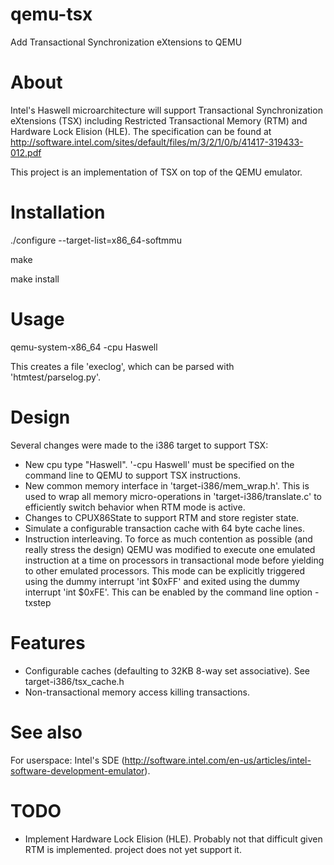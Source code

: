 qemu-tsx
========

Add Transactional Synchronization eXtensions to QEMU

About
========

Intel's Haswell microarchitecture will support Transactional Synchronization eXtensions (TSX)
including Restricted Transactional Memory (RTM) and Hardware Lock Elision (HLE). The specification
can be found at http://software.intel.com/sites/default/files/m/3/2/1/0/b/41417-319433-012.pdf

This project is an implementation of TSX on top of the QEMU emulator.


Installation
========

./configure --target-list=x86_64-softmmu

make

make install

Usage
========

qemu-system-x86_64 -cpu Haswell

This creates a file 'execlog', which can be parsed with 'htmtest/parselog.py'.

Design
========

Several changes were made to the i386 target to support TSX:

* New cpu type "Haswell". '-cpu Haswell' must be specified on the command line to QEMU to support TSX instructions.
* New common memory interface in 'target-i386/mem_wrap.h'. This is used to wrap all memory micro-operations in 
'target-i386/translate.c' to efficiently switch behavior when RTM mode is active.
* Changes to CPUX86State to support RTM and store register state.
* Simulate a configurable transaction cache with 64 byte cache lines.
* Instruction interleaving. To force as much contention as possible (and really stress the design) QEMU was modified to 
execute one emulated instruction at a time on processors in transactional mode before yielding to other 
emulated processors. This mode can be explicitly triggered using the dummy interrupt 'int $0xFF' and exited using the
dummy interrupt 'int $0xFE'. This can be enabled by the command line option -txstep

Features
========

* Configurable caches (defaulting to 32KB 8-way set associative). See target-i386/tsx_cache.h
* Non-transactional memory access killing transactions.

See also
========

For userspace: Intel's SDE (http://software.intel.com/en-us/articles/intel-software-development-emulator).

TODO
========

* Implement Hardware Lock Elision (HLE). Probably not that difficult given RTM is implemented.
project does not yet support it.


 

